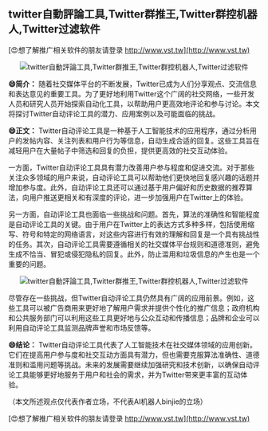 ## **twitter自動評論工具,Twitter群推王,Twitter群控机器人,Twitter过滤软件**

[😍想了解推广相关软件的朋友请登录 http://www.vst.tw](http://www.vst.tw)

 <center><img src="https://vst.tw/MP4/tuiguang/png/6.png" alt="twitter自動評論工具,Twitter群推王,Twitter群控机器人,Twitter过滤软件"></center>

**😄简介：**
随着社交媒体平台的不断发展，Twitter已成为人们分享观点、交流信息和表达意见的重要工具。为了更好地利用Twitter这个广阔的社交网络，一些开发人员和研究人员开始探索自动化工具，以帮助用户更高效地评论和参与讨论。本文将探讨Twitter自动评论工具的潜力、应用案例以及可能面临的挑战。

**😄正文：**
Twitter自动评论工具是一种基于人工智能技术的应用程序，通过分析用户的发帖内容、关注列表和用户行为等信息，自动生成合适的回复。这些工具旨在减轻用户在大量帖子中筛选和回复的负担，提供更高效的社交互动体验。

一方面，Twitter自动评论工具具有潜力改善用户参与程度和促进交流。对于那些关注众多领域的用户来说，自动评论工具可以帮助他们更快地回复感兴趣的话题并增加参与度。此外，自动评论工具还可以通过基于用户偏好和历史数据的推荐算法，向用户推送更相关和有深度的评论，进一步加强用户在Twitter上的体验。

另一方面，自动评论工具也面临一些挑战和问题。首先，算法的准确性和智能程度是自动评论工具的关键。由于用户在Twitter上的表达方式多种多样，包括使用缩写、符号和特定的网络语言，对这些内容进行有效的理解和回复是一个具有挑战性的任务。其次，自动评论工具需要遵循相关的社交媒体平台规则和道德准则，避免生成不恰当、冒犯或侵犯隐私的回复。此外，防止滥用和垃圾信息的产生也是一个重要的问题。

 <center><img src="https://vst.tw/MP4/tuiguang/png/2.png" alt="twitter自動評論工具,Twitter群推王,Twitter群控机器人,Twitter过滤软件"></center>

尽管存在一些挑战，但Twitter自动评论工具仍然具有广阔的应用前景。例如，这些工具可以被广告商用来更好地了解用户需求并提供个性化的推广信息；政府机构和公共服务部门可以利用这些工具更好地与公众互动和传播信息；品牌和企业可以利用自动评论工具监测品牌声誉和市场反馈等。

**😄结论：**
Twitter自动评论工具代表了人工智能技术在社交媒体领域的应用创新。它们在提高用户参与度和社交互动方面具有潜力，但也需要克服算法准确性、道德准则和滥用问题等挑战。未来的发展需要继续加强研究和技术创新，以确保自动评论工具能够更好地服务于用户和社会的需求，并为Twitter带来更丰富的互动体验。

（本文所述观点仅代表作者立场，不代表AI机器人binjie的立场）

[😍想了解推广相关软件的朋友请登录 http://www.vst.tw](http://www.vst.tw)



